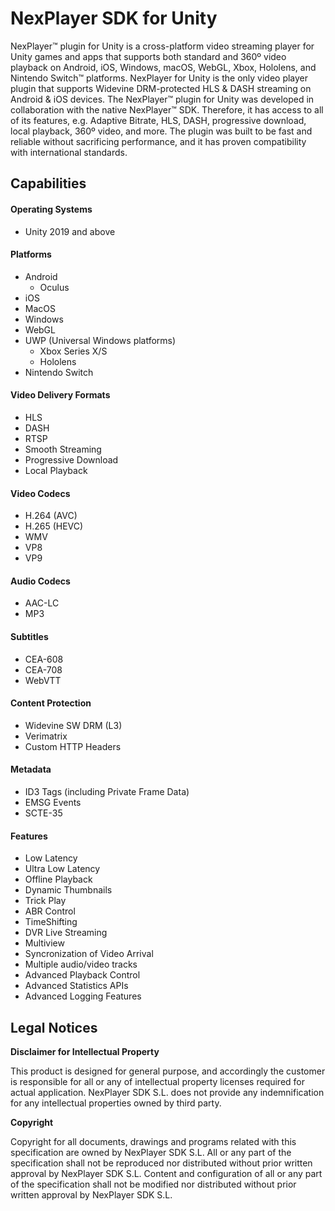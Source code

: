 # NexPlayer SDK for Unity

NexPlayer™ plugin for Unity is a cross-platform video streaming player for Unity games and apps that supports both standard and 360º video playback on Android, iOS, Windows, macOS, WebGL, Xbox, Hololens, and Nintendo Switch™ platforms. NexPlayer for Unity is the only video player plugin that supports Widevine DRM-protected HLS & DASH streaming on Android & iOS devices. The NexPlayer™ plugin for Unity was developed in collaboration with the native NexPlayer™ SDK. Therefore, it has access to all of its features, e.g. Adaptive Bitrate, HLS, DASH, progressive download, local playback, 360º video, and more. The plugin was built to be fast and reliable without sacrificing performance, and it has proven compatibility with international standards.

## Capabilities

#### Operating Systems

- Unity 2019 and above

#### Platforms

- Android
 	- Oculus
- iOS
- MacOS
- Windows
- WebGL
- UWP (Universal Windows platforms)
	- Xbox Series X/S
	- Hololens
- Nintendo Switch

#### Video Delivery Formats

- HLS
- DASH
- RTSP
- Smooth Streaming
- Progressive Download
- Local Playback

#### Video Codecs

- H.264 (AVC)
- H.265 (HEVC)
- WMV
- VP8
- VP9

#### Audio Codecs

- AAC-LC
- MP3

#### Subtitles

- CEA-608
- CEA-708
- WebVTT

#### Content Protection

- Widevine SW DRM (L3)
- Verimatrix
- Custom HTTP Headers

#### Metadata

- ID3 Tags (including Private Frame Data)
- EMSG Events
- SCTE-35

#### Features

- Low Latency
- Ultra Low Latency
- Offline Playback
- Dynamic Thumbnails
- Trick Play
- ABR Control
- TimeShifting 
- DVR Live Streaming
- Multiview
- Syncronization of Video Arrival
- Multiple audio/video tracks
- Advanced Playback Control
- Advanced Statistics APIs
- Advanced Logging Features

## Legal Notices

**Disclaimer for Intellectual Property**

This product is designed for general purpose, and accordingly the customer is responsible for all or any of intellectual property licenses required for actual application. NexPlayer SDK S.L. does not provide any indemnification for any intellectual properties owned by third party.

**Copyright**

Copyright for all documents, drawings and programs related with this specification are owned by NexPlayer SDK S.L. All or any part of the specification shall not be reproduced nor distributed without prior written approval by NexPlayer SDK S.L. Content and configuration of all or any part of the specification shall not be modified nor distributed without prior written approval by NexPlayer SDK S.L.
